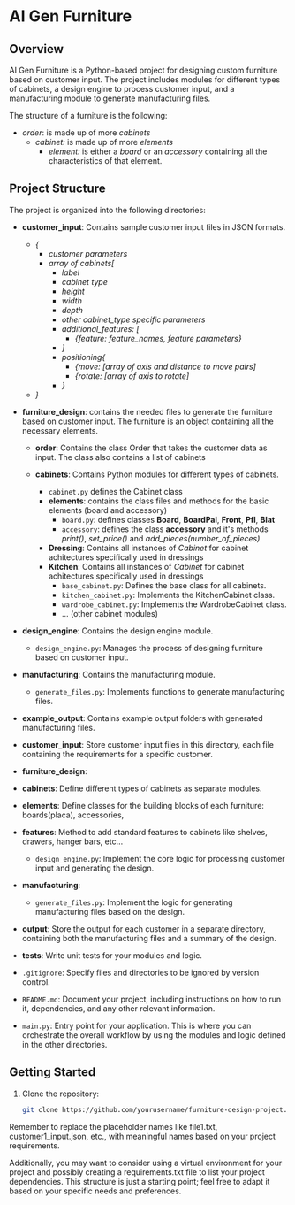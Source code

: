 # AI Gen Furniture

## Overview

AI Gen Furniture is a Python-based project for designing custom furniture based on customer input. The project includes modules for different types of cabinets, a design engine to process customer input, and a manufacturing module to generate manufacturing files.

The structure of a furniture is the following:

- *order*: is made up of more *cabinets*
  - *cabinet:* is made up of more *elements*
    - *element:* is either a *board* or an *accessory* containing all the characteristics of that element.

## Project Structure

The project is organized into the following directories:

- **customer_input**: Contains sample customer input files in JSON formats.
  - *{*
    - *customer parameters*
    - *array of cabinets[*
      - *label*
      - *cabinet type*
      - *height*
      - *width*
      - *depth*
      - *other cabinet_type specific parameters*
      - *additional_features: [*
        - *{feature: feature_names, feature parameters}*
      - *]*
      - *positioning{*
        - *{move: [array of axis and distance to move pairs]*
        - *{rotate: [array of axis to rotate]*
      - *}*
  - *}*
- **furniture_design**: contains the needed files to generate the furniture based on customer input. The furniture is an object containing all the necessary elements.

  - **order**: Contains the class Order that takes the customer data as input. The class also contains a list of cabinets

  - **cabinets**: Contains Python modules for different types of cabinets.
    - `cabinet.py` defines the Cabinet class
    - **elements**: contains the class files and methods for the basic elements (board and accessory)
      - `board.py`: defines classes **Board**, **BoardPal**, **Front**, **Pfl**, **Blat**
      - `accessory`: defines the class **accessory** and it's methods *print()*, *set_price()* and *add_pieces(number_of_pieces)* 
    - **Dressing**: Contains all instances of *Cabinet* for cabinet achitectures specifically used in dressings
    - **Kitchen**: Contains all instances of *Cabinet* for cabinet achitectures specifically used in dressings
      - `base_cabinet.py`: Defines the base class for all cabinets.
      - `kitchen_cabinet.py`: Implements the KitchenCabinet class.
      - `wardrobe_cabinet.py`: Implements the WardrobeCabinet class.
      - ... (other cabinet modules)

- **design_engine**: Contains the design engine module.
  - `design_engine.py`: Manages the process of designing furniture based on customer input.

- **manufacturing**: Contains the manufacturing module.
  - `generate_files.py`: Implements functions to generate manufacturing files.

- **example_output**: Contains example output folders with generated manufacturing files.

- **customer_input**: Store customer input files in this directory, each file containing the requirements for a specific customer.

- **furniture_design**:

- **cabinets**: Define different types of cabinets as separate modules.

- **elements**: Define classes for the building blocks of each furniture: boards(placa), accessories, 

- **features**: Method to add standard features to cabinets like shelves, drawers, hanger bars, etc...

    - `design_engine.py`: Implement the core logic for processing customer input and generating the design.

- **manufacturing**:

    - `generate_files.py`: Implement the logic for generating manufacturing files based on the design.

- **output**: Store the output for each customer in a separate directory, containing both the manufacturing files and a summary of the design.

- **tests**: Write unit tests for your modules and logic.

- `.gitignore`: Specify files and directories to be ignored by version control.

- `README.md`: Document your project, including instructions on how to run it, dependencies, and any other relevant information.

- `main.py`: Entry point for your application. This is where you can orchestrate the overall workflow by using the modules and logic defined in the other directories.


## Getting Started

1. Clone the repository:

   ```bash
   git clone https://github.com/yourusername/furniture-design-project.git


Remember to replace the placeholder names like file1.txt, customer1_input.json, etc., with meaningful names based on your project requirements.

Additionally, you may want to consider using a virtual environment for your project and possibly creating a requirements.txt file to list your project dependencies. This structure is just a starting point; feel free to adapt it based on your specific needs and preferences.